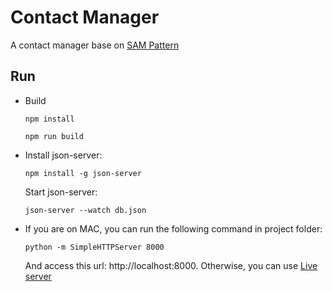 # Contact Manager
A contact manager base on [SAM Pattern](http://sam.js.org)

## Run
- Build

    ```npm install```

    ```npm run build```


- Install json-server:

    ```npm install -g json-server```

  Start json-server:

    ```json-server --watch db.json```

- If you are on MAC, you can run the following command in project folder:

  ```python -m SimpleHTTPServer 8000```

  And access this url: http://localhost:8000.
  Otherwise, you can use [Live server](https://www.npmjs.com/package/live-server)
